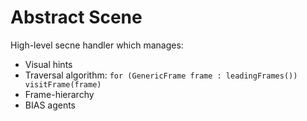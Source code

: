 # Abstract Scene

High-level secne handler which manages:

* Visual hints
* Traversal algorithm: ```for (GenericFrame frame : leadingFrames()) visitFrame(frame)```
* Frame-hierarchy
* BIAS agents